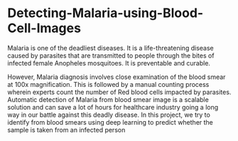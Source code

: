 # Detecting-Malaria-using-Blood-Cell-Images

Malaria is one of the deadliest diseases. It is a life-threatening disease caused by parasites that are transmitted to people through the bites of infected female Anopheles mosquitoes. It is preventable and curable.

However, Malaria diagnosis involves close examination of the blood smear at 100x magnification. This is followed by a manual counting process wherein experts count the number of Red blood cells impacted by parasites. Automatic detection of Malaria from blood smear image is a scalable solution and can save a lot of hours for healthcare industry going a long way in our battle against this deadly disease. In this project, we try to identify from blood smears using deep learning to predict whether the sample is taken from an infected person
